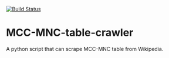 [![Build Status](https://travis-ci.com/yyang-even/MCC-MNC-table-crawler.svg?branch=master)](https://travis-ci.com/yyang-even/MCC-MNC-table-crawler)

# MCC-MNC-table-crawler
A python script that can scrape MCC-MNC table from Wikipedia.
